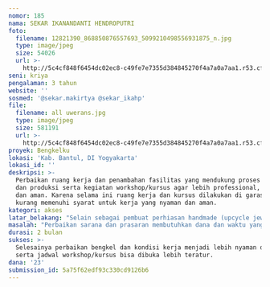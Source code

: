 ```yaml
---
nomor: 185
nama: SEKAR IKANANDANTI HENDROPUTRI
foto:
  filename: 12821390_868850876557693_5099210498556931875_n.jpg
  type: image/jpeg
  size: 54026
  url: >-
    http://5c4cf848f6454dc02ec8-c49fe7e7355d384845270f4a7a0a7aa1.r53.cf2.rackcdn.com/8479cc70-86fd-4af9-91a6-9e385c9af33a/12821390_868850876557693_5099210498556931875_n.jpg
seni: kriya
pengalaman: 3 tahun
website: ''
sosmed: '@sekar.makirtya @sekar_ikahp'
file:
  filename: all uwerans.jpg
  type: image/jpeg
  size: 581191
  url: >-
    http://5c4cf848f6454dc02ec8-c49fe7e7355d384845270f4a7a0a7aa1.r53.cf2.rackcdn.com/a8942e3f-5f5d-4485-9775-7f07ea540ee3/all%20uwerans.jpg
proyek: Bengkelku
lokasi: 'Kab. Bantul, DI Yogyakarta'
lokasi_id: ''
deskripsi: >-
  Perbaikan ruang kerja dan penambahan fasilitas yang mendukung proses kreasi
  dan produksi serta kegiatan workshop/kursus agar lebih professional, nyaman
  dan aman. Karena selama ini ruang kerja dan kursus dilakukan di garasi yang
  kurang memenuhi syarat untuk kerja yang nyaman dan aman.
kategori: akses
latar_belakang: "Selain sebagai pembuat perhiasan handmade (upcycle jewelry) dengan teknik metalsmithing berbahan dasar tembaga dikombinasikan dengan material & teknik lain, saya juga membuka workshop singkat/kursus bagi umum yang ingin belajar membuat aksesoris sendiri atau para pengrajin perhiasan yang ingin mengembangkan tekniknya, berupa kursus privat maupun mobile ke luar bengkel/luar kota. Selain itu konsekuensi sebagai salah satu awardee pada program Australia Awards Indonesia short term for jewelry design membuat saya harus selalu belajar dan meningkatkan kreasi disertai dengan semangat berbagi ilmu kepada masyarakat yang membutuhkan.\r\n\r\nSaat ini saya bekerja di garasi rumah (orang tua) saya dengan kondisi bangunan yang satu sisi tembok terbuka, hanya beratap seng yang saat musim panas serasa dioven, saat musim hujan bocor sana-sini dan tempias. Saya membutuhkan sarana dan prasarana yang membuat kerja maupun workshop/kursus menjadi lebih efisien, nyaman dan aman serta memungkinkan eksplorasi teknik lebih lanjut untuk mengembangkan kreasi saya."
masalah: "Perbaikan sarana dan prasaran membutuhkan dana dan waktu yang tidak sedikit dan selama ini masih terhambat karena faktor pendanaan yang belum bisa terkumpul meskipun kegiatan kreasi dan pemasaran sudah dilakukan sejak tahun 2013 akhir. Beberapa alat yang berkualitas harus dibeli dari luar negri dan harganya cukup mahal, namun bisa dicari solusi yang lebih efisien dengan membuat custom tools (merangkai/membuat sendiri dari material yang bisa dibeli di dalam negri) atau membeli online dari supplier yang ada di Indonesia walaupun kadang butuh waktu agak lama karena mereka juga mengimpornya.\r\n\r\nMeskipun masih berada dalam fasilitas rumah orang tua, namun dibutuhkan area kerja yang lebih mandiri dan tidak bercampur dengan urusan domestik rumah tangga, sehingga kerja menjadi lebih profesional dan fokus."
durasi: 2 bulan
sukses: >-
  Selesainya perbaikan bengkel dan kondisi kerja menjadi lebih nyaman dan aman,
  serta jadwal workshop/kursus bisa dibuka lebih teratur.
dana: '23'
submission_id: 5a75f62edf93c330cd9126b6
---
```

